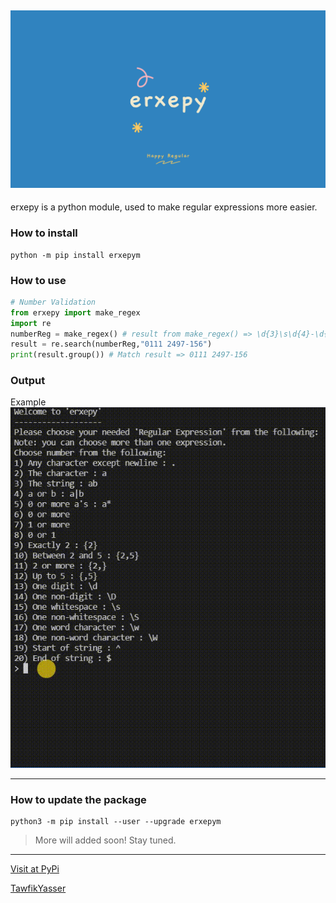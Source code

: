 ![erxepy-img](https://github.com/TawfikYasser/erxepy/blob/main/etc/erxepy-img.png)
---

erxepy is a python module, used to make regular expressions more easier.

### How to install

```shell
python -m pip install erxepym
```

### How to use

```python
# Number Validation
from erxepy import make_regex
import re
numberReg = make_regex() # result from make_regex() => \d{3}\s\d{4}-\d{3}
result = re.search(numberReg,"0111 2497-156")
print(result.group()) # Match result => 0111 2497-156
```
### Output

Example
![](https://github.com/TawfikYasser/erxepy/blob/main/etc/erxepygif.gif)


---

### How to update the package

```shell
python3 -m pip install --user --upgrade erxepym
```

> More will added soon! Stay tuned.

---

[Visit at PyPi](https://pypi.org/project/erxepym/0.0.5)

[TawfikYasser](https://www.linkedin.com/in/tawfikyasser)
